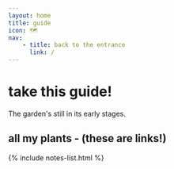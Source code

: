 ```yaml
---
layout: home
title: guide
icon: 🗺️
nav:
    - title: back to the entrance
      link: /
---
```

# take this guide!

The garden's still in its early stages.

## all my plants - (these are links!)

{% include notes-list.html %}
